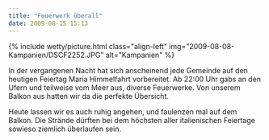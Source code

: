 ```yaml
---
title: "Feuerwerk überall"
date: 2009-08-15 15:13
---
```

{% include wetty/picture.html class="align-left" img="2009-08-08-Kampanien/DSCF2252.JPG" alt="Kampanien" %}

In der vergangenen Nacht hat sich anscheinend jede Gemeinde auf den heutigen Feiertag Maria Himmelfahrt vorbereitet. Ab 22:00 Uhr gabs an den Ufern und teilweise vom Meer aus, diverse Feuerwerke. Von unserem Balkon aus hatten wir da die perfekte Übersicht.

Heute lassen wir es auch ruhig angehen, und faulenzen mal auf dem Balkon. Die Strände dürften bei dem höchsten aller italienischen Feiertage sowieso ziemlich überlaufen sein.